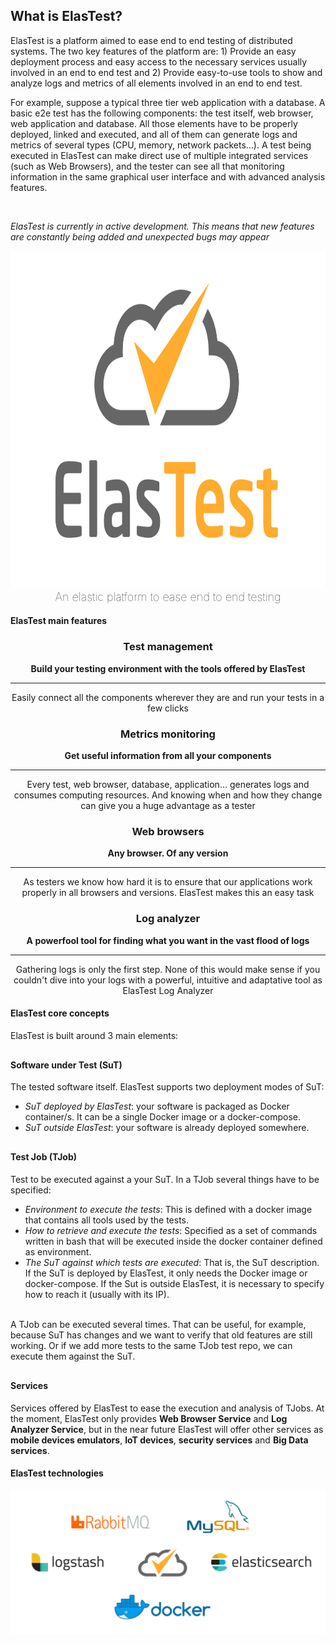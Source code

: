 <div class="range range-xs-center">
<div class="cell-xs-10 cell-lg-6 text-md-left inset-md-right-80 cell-lg-push-1 offset-top-50 offset-lg-top-0">
<h2 id="content" class="h1">What is ElasTest?</h2>
<div class="offset-top-30 offset-md-top-50">
<p>ElasTest is a platform aimed to ease end to end testing of distributed systems. The two key features of the platform are: 1) Provide an easy deployment process and easy access to the necessary services usually involved in an end to end test and 2) Provide easy-to-use tools to show and analyze logs and metrics of all elements involved in an end to end test.</p><p>For example, suppose a typical three tier web application with a database. A basic e2e test has the following components: the test itself, web browser, web application and database. All those elements have to be properly deployed, linked and executed, and all of them can generate logs and metrics of several types (CPU, memory, network packets…). A test being executed in ElasTest can make direct use of multiple integrated services (such as Web Browsers), and the tester can see all that monitoring information in the same graphical user interface and with advanced analysis features.
</p>

<div class="range range-xs-center warning-range">
  <div class="cell-xs-4 cell-lg-1 cell-lg-push-1" style="text-align: center;"><span class="icon mdi mdi-information-outline" style="display: inline-block; height: 100%; vertical-align: middle; color: #666666"></span><!--<img src="/docs/images/info.svg" style="border: none; display: inline-block; height: 100%; vertical-align: middle"/>--></div>
  <div class="cell-xs-8 cell-lg-11 cell-lg-push-11"><p class="warning-text"><i>ElasTest is currently in active development. This means that new features are constantly being added and unexpected bugs may appear</i></p></div>
</div>

</div>
</div>
<div class="cell-xs-10 cell-lg-6 cell-lg-push-2">
<img src="./images/logo-title-dark.png" width="960" height="540" class="img-responsive reveal-inline-block offset-top-10" style="border: none; margin-bottom: 0"/>
<p style="text-align: center; margin-top: 0; font-size: 18px; font-weight: 100">An elastic platform to ease end to end testing</p>
</div>
</div>

<h4 class="holder-subtitle link-top">ElasTest main features</h4>

<div class="range range-xs-center" style="margin-top: 0; text-align: center">
    <div class="cell-xs-10 cell-sm-6 cell-md-6 offset-top-50"><span class="icon icon-xlg icon-circle icon-carrot-filled fa fa-sitemap icon-primary"></span>
        <h3 class="h4 text-bold">Test management</h3>
        <p class="inset-sm-left-15 inset-sm-right-15"><strong>Build your testing environment with the tools offered by ElasTest</strong><hr class="doc-features">Easily connect all the components wherever they are and run your tests in a few clicks</p>
    </div>
    <div class="cell-xs-10 cell-sm-6 cell-md-6 offset-top-50"><span class="icon icon-xlg icon-circle icon-carrot-filled fa fa-line-chart icon-primary"></span>
        <h3 class="h4 text-bold">Metrics monitoring</h3>
        <p class="inset-sm-left-15 inset-sm-right-15"><strong>Get useful information from all your components</strong><hr class="doc-features">Every test, web browser, database, application... generates logs and consumes computing resources. And knowing when and how they change can give you a huge advantage as a tester</p>
    </div>
    <div class="cell-xs-10 cell-sm-6 cell-md-6 offset-top-50"><span class="icon icon-xlg icon-circle icon-carrot-filled fa fa-chrome icon-primary"></span>
        <h3 class="h4 text-bold">Web browsers</h3>
        <p class="inset-sm-left-15 inset-sm-right-15"><strong>Any browser. Of any version</strong><hr class="doc-features">As testers we know how hard it is to ensure that our applications work properly in all browsers and versions. ElasTest makes this an easy task</p>
    </div>
    <div class="cell-xs-10 cell-sm-6 cell-md-6 offset-top-50"><span class="icon icon-xlg icon-circle icon-carrot-filled fa fa-sort-amount-desc icon-primary"></span>
        <h3 class="h4 text-bold">Log analyzer</h3>
        <p class="inset-sm-left-15 inset-sm-right-15"><strong>A powerfool tool for finding what you want in the vast flood of logs</strong><hr class="doc-features">Gathering logs is only the first step. None of this would make sense if you couldn't dive into your logs with a powerful, intuitive and adaptative tool as ElasTest Log Analyzer</p>
    </div>
</div>

<h4 class="holder-subtitle link-top" id="elastest-core-concepts">ElasTest core concepts</h4>

<p>
ElasTest is built around 3 main elements:

<div style="margin-top: 30px">
    <h4 id="sut" class="link-top">Software under Test (SuT)</h4>
    The tested software itself. ElasTest supports two deployment modes of SuT:
    <ul>
        <li><i>SuT deployed by ElasTest</i>: your software is packaged as Docker container/s. It can be a single Docker image or a docker-compose.</li>
        <li><i>SuT outside ElasTest</i>: your software is already deployed somewhere.</li>
    </ul>
</div>

<div style="margin-top: 30px">
    <h4 id="tjob" class="link-top">Test Job (TJob)</h4>
    Test to be executed against a your SuT. In a TJob several things have to be specified:
    <ul>
        <li><i>Environment to execute the tests</i>: This is defined with a docker image that contains all tools used by the tests.</li>
        <li><i>How to retrieve and execute the tests</i>: Specified as a set of commands written in bash that will be executed inside the docker container defined as environment.</li>
        <li><i>The SuT against which tests are executed</i>: That is, the SuT description. If the SuT is deployed by ElasTest, it only needs the Docker image or docker-compose. If the Sut is outside ElasTest, it is necessary to specify how to reach it (usually with its IP).</li></br>
    </ul>
    A TJob can be executed several times. That can be useful, for example, because SuT has changes and we want to verify that old features are still working. Or if we add more tests to the same TJob test repo, we can execute them against the SuT.
</div>

<div style="margin-top: 30px">
   <h4 id="tss" class="link-top">Services</h4>
   Services offered by ElasTest to ease the execution and analysis of TJobs. At the moment, ElasTest only provides <strong>Web Browser Service</strong> and <strong>Log Analyzer Service</strong>, but in the near future ElasTest will offer other services as <strong>mobile devices emulators</strong>, <strong>IoT devices</strong>, <strong>security services</strong> and <strong>Big Data services</strong>.
</div>

<!--<blockquote>
These three elements are the core concepts of ElasTest platform and they are also the <strong>components targeted</strong> by ElasTest platform.
<br>
In other words: <strong>SuT's, TJob's and TSS's are the modules that ElasTest can monitor and analyse for you</strong>. You can gather information and check logs and metrics for any SuT, TJob or TSS. To learn more check <a href="/docs/monitoring">Monitoring</a> section.
</blockquote>-->

</p>

<h4 class="holder-subtitle link-top">ElasTest technologies</h4>

<img src="./images/elastest-tech.png" alt="ElasTest technologies" class="img-responsive reveal-inline-block offset-top-10" style="border: none">

<!---
 Script for open external links in a new tab
-->
<script type="text/javascript" charset="utf-8">
      // Creating custom :external selector
      $.expr[':'].external = function(obj){
          return !obj.href.match(/^mailto\:/)
                  && (obj.hostname != location.hostname);
      };
      $(function(){
        $('a:external').addClass('external');
        $(".external").attr('target','_blank');
      })
</script>
